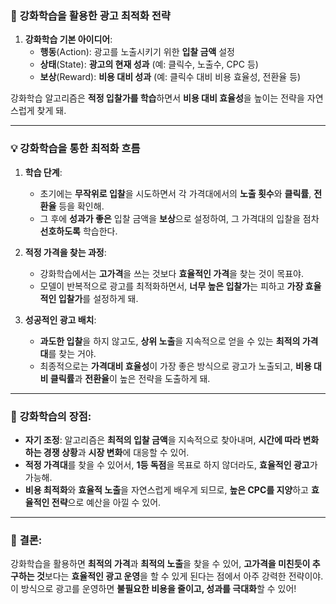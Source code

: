 ### 🧠 **강화학습을 활용한 광고 최적화 전략**

1. **강화학습 기본 아이디어**:
   - **행동**(Action): 광고를 노출시키기 위한 **입찰 금액** 설정
   - **상태**(State): **광고의 현재 성과** (예: 클릭수, 노출수, CPC 등)
   - **보상**(Reward): **비용 대비 성과** (예: 클릭수 대비 비용 효율성, 전환율 등)

강화학습 알고리즘은 **적정 입찰가를 학습**하면서 **비용 대비 효율성**을 높이는 전략을 자연스럽게 찾게 돼.

---

### 💡 **강화학습을 통한 최적화 흐름**

1. **학습 단계**:
   - 초기에는 **무작위로 입찰**을 시도하면서 각 가격대에서의 **노출 횟수**와 **클릭률**, **전환율** 등을 확인해.
   - 그 후에 **성과가 좋은** 입찰 금액을 **보상**으로 설정하여, 그 가격대의 입찰을 점차 **선호하도록** 학습한다.

2. **적정 가격을 찾는 과정**:
   - 강화학습에서는 **고가격**을 쓰는 것보다 **효율적인 가격**을 찾는 것이 목표야.
   - 모델이 반복적으로 광고를 최적화하면서, **너무 높은 입찰가**는 피하고 **가장 효율적인 입찰가**를 설정하게 돼.

3. **성공적인 광고 배치**:
   - **과도한 입찰**을 하지 않고도, **상위 노출**을 지속적으로 얻을 수 있는 **최적의 가격대**를 찾는 거야.
   - 최종적으로는 **가격대비 효율성**이 가장 좋은 방식으로 광고가 노출되고, **비용 대비 클릭률**과 **전환율**이 높은 전략을 도출하게 돼.

---

### 🎯 **강화학습의 장점**:
- **자기 조정**: 알고리즘은 **최적의 입찰 금액**을 지속적으로 찾아내며, **시간에 따라 변화하는 경쟁 상황**과 **시장 변화**에 대응할 수 있어.
- **적정 가격대**를 찾을 수 있어서, **1등 독점**을 목표로 하지 않더라도, **효율적인 광고**가 가능해.
- **비용 최적화**와 **효율적 노출**을 자연스럽게 배우게 되므로, **높은 CPC를 지양**하고 **효율적인 전략**으로 예산을 아낄 수 있어.

---

### 🚀 **결론**:
강화학습을 활용하면 **최적의 가격**과 **최적의 노출**을 찾을 수 있어, **고가격을 미친듯이 추구하는 것**보다는 **효율적인 광고 운영**을 할 수 있게 된다는 점에서 아주 강력한 전략이야.  
이 방식으로 광고를 운영하면 **불필요한 비용을 줄이고, 성과를 극대화**할 수 있어!
